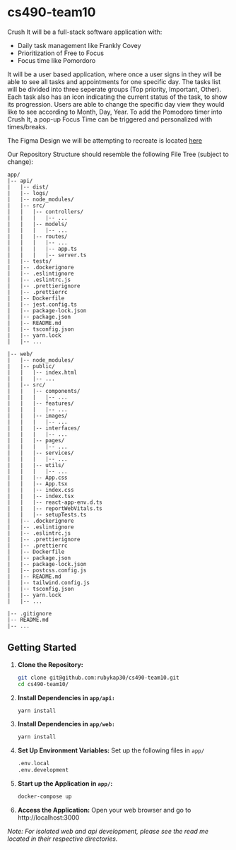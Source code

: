 # cs490-team10

Crush It will be a full-stack software application with:

- Daily task management like Frankly Covey
- Prioritization of Free to Focus
- Focus time like Pomordoro

It will be a user based application, where once a user signs in they will be able to see all tasks and appointments for one specific day. The tasks list will be divided into three seperate groups (Top priority, Important, Other). Each task also has an icon indicating the current status of the task, to show its progression. Users are able to change the specific day view they would like to see according to Month, Day, Year. To add the Pomodoro timer into Crush It, a pop-up Focus Time can be triggered and personalized with times/breaks.

The Figma Design we will be attempting to recreate is located [here](https://www.figma.com/file/qcilVxQXgiimzI7yzNVFl7/NJIT-Tasks-App-SOURCE?type=design&node-id=0%3A1&mode=design&t=Ufi6tR3JFBLCa57K-1)

Our Repository Structure should resemble the following File Tree (subject to change):

```
app/
|-- api/
|   |-- dist/
|   |-- logs/
|   |-- node_modules/
|   |-- src/
|   |   |-- controllers/
|   |   |   |-- ...
|   |   |-- models/
|   |   |   |-- ...
|   |   |-- routes/
|   |   |   |-- ...
|   |   |   |-- app.ts
|   |   |   |-- server.ts
|   |-- tests/
|   |-- .dockerignore
|   |-- .eslintignore
|   |-- .eslintrc.js
|   |-- .prettierignore
|   |-- .prettierrc
|   |-- Dockerfile
|   |-- jest.config.ts
|   |-- package-lock.json
|   |-- package.json
|   |-- README.md
|   |-- tsconfig.json
|   |-- yarn.lock
|   |-- ...

|-- web/
|   |-- node_modules/
|   |-- public/
|   |   |-- index.html
|   |   |-- ...
|   |-- src/
|   |   |-- components/
|   |   |   |-- ...
|   |   |-- features/
|   |   |   |-- ...
|   |   |-- images/
|   |   |   |-- ...
|   |   |-- interfaces/
|   |   |   |-- ...
|   |   |-- pages/
|   |   |   |-- ...
|   |   |-- services/
|   |   |   |-- ...
|   |   |-- utils/
|   |   |   |-- ...
|   |   |-- App.css
|   |   |-- App.tsx
|   |   |-- index.css
|   |   |-- index.tsx
|   |   |-- react-app-env.d.ts
|   |   |-- reportWebVitals.ts
|   |   |-- setupTests.ts
|   |-- .dockerignore
|   |-- .eslintignore
|   |-- .eslintrc.js
|   |-- .prettierignore
|   |-- .prettierrc
|   |-- Dockerfile
|   |-- package.json
|   |-- package-lock.json
|   |-- postcss.config.js
|   |-- README.md
|   |-- tailwind.config.js
|   |-- tsconfig.json
|   |-- yarn.lock
|   |-- ...

|-- .gitignore
|-- README.md
|-- ...
```

## Getting Started

1. **Clone the Repository:**
   ```bash
   git clone git@github.com:rubykap30/cs490-team10.git
   cd cs490-team10/
   ```
2. **Install Dependencies in `app/api:`**
   ```bash
   yarn install
   ```
3. **Install Dependencies in `app/web:`**
   ```bash
   yarn install
   ```
4. **Set Up Environment Variables:**
   Set up the following files in `app/`
   ```bash
   .env.local
   .env.development
   ```
5. **Start up the Application in `app/`:**

   ```bash
   docker-compose up
   ```

6. **Access the Application:**
   Open your web browser and go to http://localhost:3000

_Note: For isolated web and api development, please see the read me located in their respective directories._
